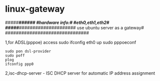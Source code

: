 linux-gateway
=============


#####*****######
#hardware info:#
#eth0,eth1,eth2#
#####*****#####################
use ubuntu server as a gateway#
###############################

1,for ADSL(pppoe) access
    sudo ifconfig eth0 up
    sudo pppoeconf

    sudo pon dsl-provider
    sudo poff
    plog
    ifconfig ppp0

2,isc-dhcp-server - ISC DHCP server for automatic IP address assignment

